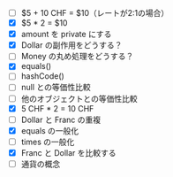 - [ ] $5 + 10 CHF = $10（レートが2:1の場合）
- [x] $5 * 2 = $10
- [x] amount を private にする
- [x] Dollar の副作用をどうする？
- [ ] Money の丸め処理をどうする？
- [x] equals()
- [ ] hashCode()
- [ ] null との等価性比較
- [ ] 他のオブジェクトとの等価性比較
- [x] 5 CHF * 2 = 10 CHF
- [ ] Dollar と Franc の重複
- [x] equals の一般化
- [ ] times の一般化
- [x] Franc と Dollar を比較する
- [ ] 通貨の概念